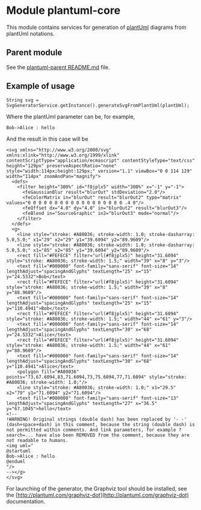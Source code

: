 # Module plantuml-core

This module contains services for generation of [plantUml](http://plantuml.com) diagrams
from plantUml notations.

## Parent module
See the [plantuml-parent README.md](../README.md) file.

## Example of usage
    String svg = SvgGeneratorService.getInstance().generateSvgFromPlantUml(plantUml);

Where the plantUml parameter can be, for example,

    Bob->Alice : hello

And the result in this case will be

    <svg xmlns="http://www.w3.org/2000/svg" xmlns:xlink="http://www.w3.org/1999/xlink" contentScriptType="application/ecmascript" contentStyleType="text/css" height="129px" preserveAspectRatio="none" style="width:114px;height:129px;" version="1.1" viewBox="0 0 114 129" width="114px" zoomAndPan="magnify">
      <defs>
        <filter height="300%" id="f8jplx5" width="300%" x="-1" y="-1">
          <feGaussianBlur result="blurOut" stdDeviation="2.0"/>
          <feColorMatrix in="blurOut" result="blurOut2" type="matrix" values="0 0 0 0 0 0 0 0 0 0 0 0 0 0 0 0 0 0 .4 0"/>
          <feOffset dx="4.0" dy="4.0" in="blurOut2" result="blurOut3"/>
          <feBlend in="SourceGraphic" in2="blurOut3" mode="normal"/>
        </filter>
      </defs>
      <g>
        <line style="stroke: #A80036; stroke-width: 1.0; stroke-dasharray: 5.0,5.0;" x1="29" x2="29" y1="39.6094" y2="89.9609"/>
        <line style="stroke: #A80036; stroke-width: 1.0; stroke-dasharray: 5.0,5.0;" x1="85" x2="85" y1="39.6094" y2="89.9609"/>
        <rect fill="#FEFECE" filter="url(#f8jplx5)" height="31.6094" style="stroke: #A80036; stroke-width: 1.5;" width="39" x="8" y="3"/>
        <text fill="#000000" font-family="sans-serif" font-size="14" lengthAdjust="spacingAndGlyphs" textLength="25" x="15" y="24.5332">Bob</text>
        <rect fill="#FEFECE" filter="url(#f8jplx5)" height="31.6094" style="stroke: #A80036; stroke-width: 1.5;" width="39" x="8" y="88.9609"/>
        <text fill="#000000" font-family="sans-serif" font-size="14" lengthAdjust="spacingAndGlyphs" textLength="25" x="15" y="110.4941">Bob</text>
        <rect fill="#FEFECE" filter="url(#f8jplx5)" height="31.6094" style="stroke: #A80036; stroke-width: 1.5;" width="44" x="61" y="3"/>
        <text fill="#000000" font-family="sans-serif" font-size="14" lengthAdjust="spacingAndGlyphs" textLength="30" x="68" y="24.5332">Alice</text>
        <rect fill="#FEFECE" filter="url(#f8jplx5)" height="31.6094" style="stroke: #A80036; stroke-width: 1.5;" width="44" x="61" y="88.9609"/>
        <text fill="#000000" font-family="sans-serif" font-size="14" lengthAdjust="spacingAndGlyphs" textLength="30" x="68" y="110.4941">Alice</text>
        <polygon fill="#A80036" points="73,67.6094,83,71.6094,73,75.6094,77,71.6094" style="stroke: #A80036; stroke-width: 1.0;"/>
        <line style="stroke: #A80036; stroke-width: 1.0;" x1="29.5" x2="79" y1="71.6094" y2="71.6094"/>
        <text fill="#000000" font-family="sans-serif" font-size="13" lengthAdjust="spacingAndGlyphs" textLength="27" x="36.5" y="67.1045">hello</text>
    <!--
    !WARNING! Original strings (double dash) has been replaced by '- -' (dash+space+dash) in this comment, because the string (double dash) is not permitted within comments. And link parameters, for example ?search=... have also been REMOVED from the comment, because they are not readable to humans.
    <img uml="
    @startuml
    Bob->Alice : hello
    @enduml
    "/>
    --></g>
    </svg>

For launching of the generator, the Graphviz tool should be installed,
see the [http://plantuml.com/graphviz-dot](http://plantuml.com/graphviz-dot) documentation.
